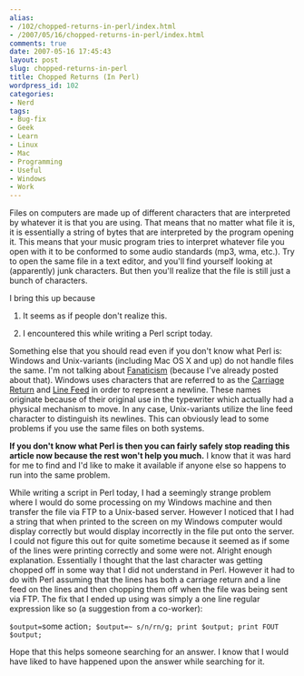 ```yaml
---
alias:
- /102/chopped-returns-in-perl/index.html
- /2007/05/16/chopped-returns-in-perl/index.html
comments: true
date: 2007-05-16 17:45:43
layout: post
slug: chopped-returns-in-perl
title: Chopped Returns (In Perl)
wordpress_id: 102
categories:
- Nerd
tags:
- Bug-fix
- Geek
- Learn
- Linux
- Mac
- Programming
- Useful
- Windows
- Work
---
```


Files on computers are made up of different characters that are interpreted by whatever it is that you are using.  That means that no matter what file it is, it is essentially a string of bytes that are interpreted by the program opening it.  This means that your music program tries to interpret whatever file you open with it to be conformed to some audio standards (mp3, wma, etc.).  Try to open the same file in a text editor, and you'll find yourself looking at (apparently) junk characters.  But then you'll realize that the file is still just a bunch of characters.

I bring this up because




  1. It seems as if people don't realize this.


  2. I encountered this while writing a Perl script today.



Something else that you should read even if you don't know what Perl is: Windows and Unix-variants (including Mac OS X and up) do not handle files the same.  I'm not talking about [Fanaticism](http://www.goingthewongway.com/2007/01/28/fanaticism/) (because I've already posted about that).  Windows uses characters that are referred to as the [Carriage Return](http://en.wikipedia.org/wiki/Carriage_return) and [Line Feed](http://en.wikipedia.org/wiki/Line_feed) in order to represent a newline.  These names originate because of their original use in the typewriter which actually had a physical mechanism to move.  In any case, Unix-variants utilize the line feed character to distinguish its newlines.  This can obviously lead to some problems if you use the same files on both systems.

**If you don't know what Perl is then you can fairly safely stop reading this article now because the rest won't help you much.**  I know that it was hard for me to find and I'd like to make it available if anyone else so happens to run into the same problem.

While writing a script in Perl today, I had a seemingly strange problem where I would do some processing on my Windows machine and then transfer the file via FTP to a Unix-based server.  However I noticed that I had a string that when printed to the screen on my Windows computer would display correctly but would display incorrectly in the file put onto the server.  I could not figure this out for quite sometime because it seemed as if some of the lines were printing correctly and some were not.  Alright enough explanation.  Essentially I thought that the last character was getting chopped off in some way that I did not understand in Perl.  However it had to do with Perl assuming that the lines has both a carriage return and a line feed on the lines and then chopping them off when the file was being sent via FTP.  The fix that I ended up using was simply a one line regular expression like so (a suggestion from a co-worker):

`$output=`some action`;
$output=~ s/n/rn/g;
print $output;
print FOUT $output;`

Hope that this helps someone searching for an answer.  I know that I would have liked to have happened upon the answer while searching for it.
